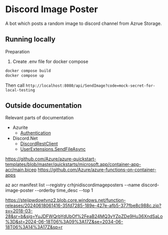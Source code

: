 # Discord Image Poster
A bot which posts a random image to discord channel from Azrue Storage.

## Running locally

Preparation
 1. Create .env file for docker compose

```bash
docker compose build
docker compose up
```
Then call `http://localhost:8080/api/SendImage?code=mock-secret-for-local-testing`

## Outside documentation

Relevant parts of documentation

 * Azurite
   * [Authentication](https://learn.microsoft.com/en-us/azure/storage/common/storage-use-azurite?tabs=visual-studio%2Cblob-storage)
 * Discord.Net
   * [DiscordRestClient](https://docs.discordnet.dev/api/Discord.Rest.DiscordRestClient.html)
   * [UserExtensions.SendFileAsync](https://docs.discordnet.dev/api/Discord.UserExtensions.html#Discord_UserExtensions_SendFileAsync_Discord_IUser_Discord_FileAttachment_System_String_System_Boolean_Discord_Embed_Discord_RequestOptions_Discord_MessageComponent_Discord_Embed___)


https://github.com/Azure/azure-quickstart-templates/blob/master/quickstarts/microsoft.app/container-app-acr/main.bicep
https://github.com/Azure/azure-functions-on-container-apps


 az acr manifest list --registry crhjnidiscordimageposters --name discord-image-poster --orderby time_desc --top 1

https://steijpwdowtvnz2.blob.core.windows.net/function-releases/20240618061416-35fd7285-189e-427e-afb5-377fbe8c988c.zip?sv=2018-03-28&sr=b&sig=YuJDFWQrbYdUbOf%2FeaB24MQ3vYZpZDe9Hu36XndSaLo%3D&st=2024-06-18T06%3A09%3A17Z&se=2034-06-18T06%3A14%3A17Z&sp=r
